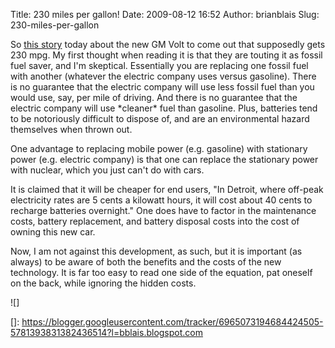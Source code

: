 Title: 230 miles per gallon!
Date: 2009-08-12 16:52
Author: brianblais
Slug: 230-miles-per-gallon

So [this story][] today about the new GM Volt to come out that
supposedly gets 230 mpg. My first thought when reading it is that they
are touting it as fossil fuel saver, and I'm skeptical. Essentially you
are replacing one fossil fuel with another (whatever the electric
company uses versus gasoline). There is no guarantee that the electric
company will use less fossil fuel than you would use, say, per mile of
driving. And there is no guarantee that the electric company will use
\*cleaner\* fuel than gasoline. Plus, batteries tend to be notoriously
difficult to dispose of, and are an environmental hazard themselves when
thrown out.

One advantage to replacing mobile power (e.g. gasoline) with stationary
power (e.g. electric company) is that one can replace the stationary
power with nuclear, which you just can't do with cars.

It is claimed that it will be cheaper for end users, "In Detroit, where
off-peak electricity rates are 5 cents a kilowatt hours, it will cost
about 40 cents to recharge batteries overnight." One does have to factor
in the maintenance costs, battery replacement, and battery disposal
costs into the cost of owning this new car.

Now, I am not against this development, as such, but it is important (as
always) to be aware of both the benefits and the costs of the new
technology. It is far too easy to read one side of the equation, pat
oneself on the back, while ignoring the hidden costs.

<div class="blogger-post-footer">
![]

</div>

  [this story]: http://news.cnet.com/8301-11128_3-10307239-54.html
  []: https://blogger.googleusercontent.com/tracker/6965073194684424505-5781393831382436514?l=bblais.blogspot.com
